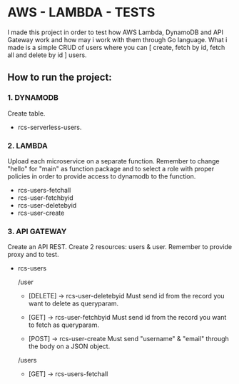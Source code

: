 # AWS - LAMBDA - TESTS
I made this project in order to test how AWS Lambda, DynamoDB and API Gateway work and how may i work with them through Go language.
What i made is a simple CRUD of users where you can [ create, fetch by id, fetch all and delete by id ] users.


## How to run the project:


### 1. DYNAMODB
Create table.

- rcs-serverless-users.

### 2. LAMBDA
Upload each microservice on a separate function. Remember to change "hello" for "main" as function package and to select a role with proper policies in order to provide access to dynamodb to the function.

- rcs-users-fetchall
- rcs-user-fetchbyid
- rcs-user-deletebyid
- rcs-user-create
    
### 3. API GATEWAY
Create an API REST. Create 2 resources: users & user. Remember to provide proxy and to test.

- rcs-users
    
    
    /user
    - [DELETE] -> rcs-user-deletebyid
        Must send id from the record you want to delete as queryparam.
                
    - [GET] -> rcs-user-fetchbyid
        Must send id from the record you want to fetch as queryparam.
                
    - [POST] -> rcs-user-create
        Must send "username" & "email" through the body on a JSON object.
            
    /users
    - [GET] -> rcs-users-fetchall
